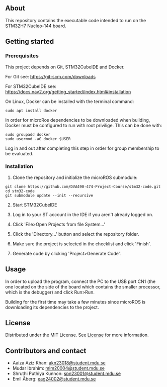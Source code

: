 About
-----------------------
This repository contains the executable code intended to run on the STM32H7 Nucleo-144 board.

Getting started
-----------------------

### Prerequisites
This project depends on Git, STM32CubeIDE and Docker.

For Git see: https://git-scm.com/downloads

For STM32CubeIDE see: https://docs.nav2.org/getting_started/index.html#installation

On Linux, Docker can be installed with the terminal command:
```
sudo apt install docker
```

In order for microRos dependencies to be downloaded when building, Docker must be
configured to run with root privilige. This can be done with:
```
sudo groupadd docker
sudo usermod -aG docker $USER
```

Log in and out after completing this step in order for group membership to be evaluated.

### Installation
1. Clone the repository and initialize the microROS submodule:
```
git clone https://github.com/DVA490-474-Project-Course/stm32-code.git
cd stm32-code
git submodule update --init --recursive
```
2. Start STM32CubeIDE

3. Log in to your ST account in the IDE if you aren't already logged on.

4. Click 'File>Open Projects from file System...'

5. Click the 'Directory...' button and select the repository folder.

6. Make sure the project is selected in the checklist and click 'Finish'.

7. Generate code by clicking 'Project>Generate Code'.

Usage
-----------------------

In order to upload the program, connect the PC to the USB port CN1  (the one located on
the side of the board which contains the smaller processor, which is the debugger) and
click Run>Run.

Building for the first time may take a few minutes since microROS is downloading its
dependencies to the project.

License
-----------------------
Distributed under the MIT License. See [License](/LICENSE) for more information.

Contributors and contact
-----------------------
- Aaiza Aziz Khan: akn23018@student.mdu.se
- Mudar Ibrahim: mim20004@student.mdu.se
- Shruthi Puthiya Kunnon: spn23001@student.mdu.se
- Emil Åberg: eag24002@student.mdu.se